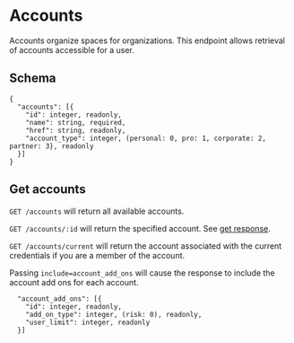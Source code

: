 Accounts
========

Accounts organize spaces for organizations.  This endpoint allows retrieval of accounts accessible for a user.

Schema  <a name='schema'></a>
------------
```
{
  "accounts": [{
    "id": integer, readonly,
    "name": string, required,
    "href": string, readonly,
    "account_type": integer, (personal: 0, pro: 1, corporate: 2, partner: 3}, readonly
  }]
}
```


Get accounts
------------
`GET /accounts` will return all available accounts.

`GET /accounts/:id` will return the specified account. See [get response](responses.md#get).

`GET /accounts/current` will return the account associated with the current credentials if you are a member of the account.

<a name='addons'></a>Passing `include=account_add_ons` will cause the response to include the account add ons for each account.
```
  "account_add_ons": [{
    "id": integer, readonly,
    "add_on_type": integer, (risk: 0), readonly,
    "user_limit": integer, readonly
  }]
```
